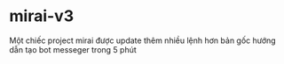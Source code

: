 # mirai-v3
Một chiếc project mirai được update thêm nhiều lệnh hơn bản gốc
hướng dẫn tạo bot messeger trong 5 phút

